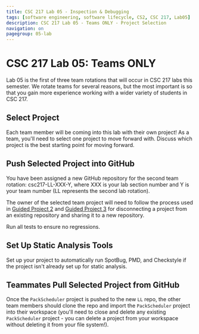 ```yaml
---
title: CSC 217 Lab 05 - Inspection & Debugging
tags: [software engineering, software lifecycle, CS2, CSC 217, Lab05]
description: CSC 217 Lab 05 - Teams ONLY - Project Selection
navigation: on
pagegroup: 05-lab
---
```

# CSC 217 Lab 05: Teams ONLY 
Lab 05 is the first of three team rotations that will occur in CSC 217 labs this semester.  We rotate teams for several reasons, but the most important is so that you gain more experience working with a wider variety of students in CSC 217.  


## Select Project
Each team member will be coming into this lab with their own project!  As a team, you'll need to select one project to move forward with. Discuss which project is the best starting point for moving forward. 


## Push Selected Project into GitHub
You have been assigned a new GitHub repository for the second team rotation: csc217-LL-XXX-Y, where XXX is your lab section number and Y is your team number (LL represents the second lab rotation).  

The owner of the selected team project will need to follow the process used in [Guided Project 2](https://pages.github.ncsu.edu/engr-csc216/guided-projects/gp2/gp2-repo.html) and [Guided Project 3](https://pages.github.ncsu.edu/engr-csc216/guided-projects/gp3/gp3-repo.html) for disconnecting a project from an existing repository and sharing it to a new repository.

Run all tests to ensure no regressions.


## Set Up Static Analysis Tools
Set up your project to automatically run SpotBug, PMD, and Checkstyle if the project isn't already set up for static analysis.


## Teammates Pull Selected Project from GitHub
Once the `PackScheduler` project is pushed to the new `LL` repo, the other team members should clone the repo and import the `PackScheduler` project into their workspace (you'll need to close and delete any existing `PackScheduler` project - you can delete a project from your workspace without deleting it from your file system!).

